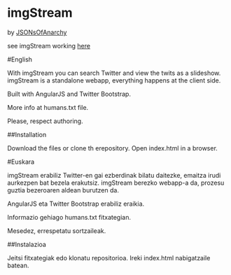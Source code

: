 imgStream
=========

by [JSONsOfAnarchy](https://twitter.com/JSONsOfAnarchy)

see imgStream working [here](http://jimakker.github.com/imgStream/)

#English

With imgStream you can search Twitter and view the twits as a slideshow. imgStream is a standalone webapp, everything happens at the client side.

Built with AngularJS and Twitter Bootstrap.

More info at humans.txt file.

Please, respect authoring.

##Installation

Download the files or clone th erepository. Open index.html in a browser.


#Euskara

imgStream erabiliz Twitter-en gai ezberdinak bilatu daitezke, emaitza irudi aurkezpen bat bezela erakutsiz. imgStream berezko webapp-a da, prozesu guztia bezeroaren aldean burutzen da.

AngularJS eta Twitter Bootstrap erabiliz eraikia.

Informazio gehiago humans.txt fitxategian.

Mesedez, errespetatu sortzaileak.

##Instalazioa

Jeitsi fitxategiak edo klonatu repositorioa. Ireki index.html nabigatzaile batean.